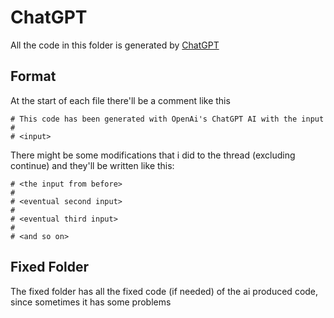 # ChatGPT

All the code in this folder is generated by [ChatGPT](https://chat.openai.com/)

## Format

At the start of each file there'll be a comment like this  
```
# This code has been generated with OpenAi's ChatGPT AI with the input
# 
# <input>
```

There might be some modifications that i did to the thread (excluding continue) and they'll be written like this:
```
# <the input from before>
# 
# <eventual second input>
#
# <eventual third input>
#
# <and so on>
```

## Fixed Folder

The fixed folder has all the fixed code (if needed) of the ai produced code, since sometimes it has some problems